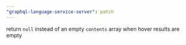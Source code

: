```yaml
---
"graphql-language-service-server": patch
---
```


return `null` instead of an empty `contents` array when hover results are empty
